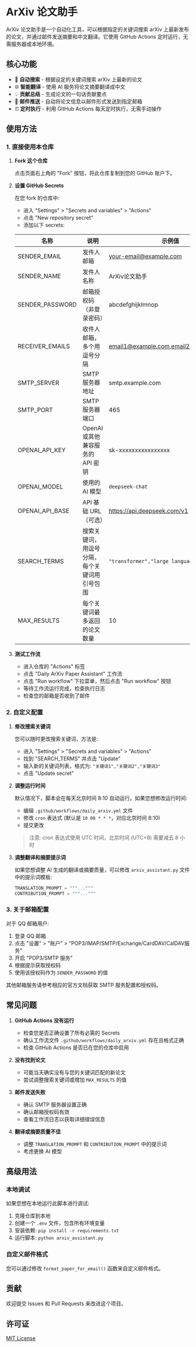 # ArXiv 论文助手

ArXiv 论文助手是一个自动化工具，可以根据指定的关键词搜索 arXiv 上最新发布的论文，并通过邮件发送摘要和中文翻译。它使用 GitHub Actions 定时运行，无需服务器或本地环境。

## 核心功能

- 📝 **自动搜索** - 根据设定的关键词搜索 arXiv 上最新的论文
- 🌐 **智能翻译** - 使用 AI 服务将论文摘要翻译成中文
- 💡 **贡献总结** - 生成论文的一句话贡献要点
- 📧 **邮件推送** - 自动将论文信息以邮件形式发送到指定邮箱
- ⏰ **定时执行** - 利用 GitHub Actions 每天定时执行，无需手动操作

## 使用方法

### 1. 直接使用本仓库

1. **Fork 这个仓库**
   
   点击页面右上角的 "Fork" 按钮，将此仓库复制到您的 GitHub 账户下。

2. **设置 GitHub Secrets**

   在您 fork 的仓库中:
   - 进入 "Settings" > "Secrets and variables" > "Actions"
   - 点击 "New repository secret"
   - 添加以下 secrets:

   | 名称 | 说明 | 示例值 |
   |------|------|--------|
   | SENDER_EMAIL | 发件人邮箱 | your-email@example.com |
   | SENDER_NAME | 发件人名称 | ArXiv论文助手 |
   | SENDER_PASSWORD | 邮箱授权码（非登录密码） | abcdefghijklmnop |
   | RECEIVER_EMAILS | 收件人邮箱，多个用逗号分隔 | email1@example.com,email2@example.com |
   | SMTP_SERVER | SMTP 服务器地址 | smtp.example.com |
   | SMTP_PORT | SMTP 服务器端口 | 465 |
   | OPENAI_API_KEY | OpenAI 或其他兼容服务的 API 密钥 | sk-xxxxxxxxxxxxxxxx |
   | OPENAI_MODEL | 使用的 AI 模型 | `deepseek-chat` |
   | OPENAI_API_BASE | API 基础 URL（可选） | https://api.deepseek.com/v1 |
   | SEARCH_TERMS | 搜索关键词，用逗号分隔，每个关键词用引号包围 | `"transformer","large language model"` |
   | MAX_RESULTS | 每个关键词最多返回的论文数量 | 10 |

3. **测试工作流**

   - 进入仓库的 "Actions" 标签
   - 点击 "Daily ArXiv Paper Assistant" 工作流
   - 点击 "Run workflow" 下拉菜单，然后点击 "Run workflow" 按钮
   - 等待工作流运行完成，检查执行日志
   - 检查您的邮箱是否收到了邮件

### 2. 自定义配置

1. **修改搜索关键词**

   您可以随时更改搜索关键词，方法是:
   - 进入 "Settings" > "Secrets and variables" > "Actions"
   - 找到 "SEARCH_TERMS" 并点击 "Update"
   - 输入新的关键词列表，格式为: `"关键词1","关键词2","关键词3"`
   - 点击 "Update secret"

2. **调整运行时间**

   默认情况下，脚本会在每天北京时间 8:10 自动运行。如果您想修改运行时间:
   - 编辑 `.github/workflows/daily_arxiv.yml` 文件
   - 修改 `cron` 表达式 (默认是 `10 00 * * *`，对应北京时间 8:10)
   - 提交更改

   > 注意: cron 表达式使用 UTC 时间，北京时间 (UTC+8) 需要减去 8 小时

3. **调整翻译和摘要提示词**

   如果您想调整 AI 生成的翻译或摘要质量，可以修改 `arxiv_assistant.py` 文件中的提示词模板:
   ```python
   TRANSLATION_PROMPT = """..."""
   CONTRIBUTION_PROMPT = """..."""
   ```

### 3. 关于邮箱配置

对于 QQ 邮箱用户:
1. 登录 QQ 邮箱
2. 点击 "设置" > "账户" > "POP3/IMAP/SMTP/Exchange/CardDAV/CalDAV服务"
3. 开启 "POP3/SMTP 服务"
4. 根据提示获取授权码
5. 使用该授权码作为 `SENDER_PASSWORD` 的值

其他邮箱服务请参考相应的官方文档获取 SMTP 服务配置和授权码。

## 常见问题

1. **GitHub Actions 没有运行**
   - 检查您是否正确设置了所有必需的 Secrets
   - 确认工作流文件 `.github/workflows/daily_arxiv.yml` 存在且格式正确
   - 检查 GitHub Actions 是否已在您的仓库中启用

2. **没有找到论文**
   - 可能当天确实没有与您的关键词匹配的新论文
   - 尝试调整搜索关键词或增加 `MAX_RESULTS` 的值

3. **邮件发送失败**
   - 确认 SMTP 服务器设置正确
   - 确认邮箱授权码有效
   - 查看工作流日志以获取详细错误信息

4. **翻译或摘要质量不佳**
   - 调整 `TRANSLATION_PROMPT` 和 `CONTRIBUTION_PROMPT` 中的提示词
   - 考虑更换 AI 模型

## 高级用法

### 本地调试

如果您想在本地运行此脚本进行调试:

1. 克隆仓库到本地
2. 创建一个 `.env` 文件，包含所有环境变量
3. 安装依赖: `pip install -r requirements.txt`
4. 运行脚本: `python arxiv_assistant.py`

### 自定义邮件格式

您可以通过修改 `format_paper_for_email()` 函数来自定义邮件格式。

## 贡献

欢迎提交 Issues 和 Pull Requests 来改进这个项目。

## 许可证

[MIT License](LICENSE)
